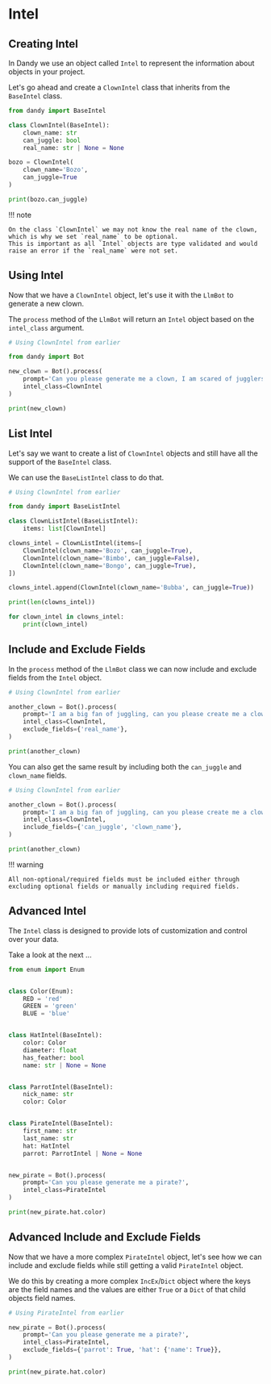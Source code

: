 # Intel

## Creating Intel

In Dandy we use an object called `Intel` to represent the information about objects in your project.

Let's go ahead and create a `ClownIntel` class that inherits from the `BaseIntel` class.

```python exec="True" source="above" source="material-block" session="intel"
from dandy import BaseIntel

class ClownIntel(BaseIntel):
    clown_name: str
    can_juggle: bool
    real_name: str | None = None

bozo = ClownIntel(
    clown_name='Bozo', 
    can_juggle=True
)

print(bozo.can_juggle)
```

!!! note

    On the class `ClownIntel` we may not know the real name of the clown, which is why we set `real_name` to be optional.
    This is important as all `Intel` objects are type validated and would raise an error if the `real_name` were not set.

## Using Intel

Now that we have a `ClownIntel` object, let's use it with the `LlmBot` to generate a new clown.

The `process` method of the `LlmBot` will return an `Intel` object based on the `intel_class` argument.

```python exec="True" source="above" source="material-block" session="intel"
# Using ClownIntel from earlier

from dandy import Bot

new_clown = Bot().process(
    prompt='Can you please generate me a clown, I am scared of jugglers!',
    intel_class=ClownIntel
)

print(new_clown)
```

## List Intel

Let's say we want to create a list of `ClownIntel` objects and still have all the support of the `BaseIntel` class.

We can use the `BaseListIntel` class to do that.

```python exec="True" source="above" source="material-block" session="intel"
# Using ClownIntel from earlier

from dandy import BaseListIntel

class ClownListIntel(BaseListIntel):
    items: list[ClownIntel]

clowns_intel = ClownListIntel(items=[
    ClownIntel(clown_name='Bozo', can_juggle=True),
    ClownIntel(clown_name='Bimbo', can_juggle=False),    
    ClownIntel(clown_name='Bongo', can_juggle=True),
])

clowns_intel.append(ClownIntel(clown_name='Bubba', can_juggle=True))

print(len(clowns_intel))

for clown_intel in clowns_intel:
    print(clown_intel)
```

## Include and Exclude Fields

In the `process` method of the `LlmBot` class we can now include and exclude fields from the `Intel` object.

```python exec="True" source="above" source="material-block" session="intel"
# Using ClownIntel from earlier

another_clown = Bot().process(
    prompt='I am a big fan of juggling, can you please create me a clown!',
    intel_class=ClownIntel,
    exclude_fields={'real_name'},
)

print(another_clown)
```

You can also get the same result by including both the `can_juggle` and `clown_name` fields.

```python exec="True" source="above" source="material-block" session="intel"
# Using ClownIntel from earlier

another_clown = Bot().process(
    prompt='I am a big fan of juggling, can you please create me a clown!',
    intel_class=ClownIntel,
    include_fields={'can_juggle', 'clown_name'},
)

print(another_clown)
```

!!! warning

    All non-optional/required fields must be included either through excluding optional fields or manually including required fields.

## Advanced Intel

The `Intel` class is designed to provide lots of customization and control over your data.

Take a look at the next ...

```python exec="True" source="above" source="material-block" session="intel"
from enum import Enum


class Color(Enum):
    RED = 'red'
    GREEN = 'green'
    BLUE = 'blue'


class HatIntel(BaseIntel):
    color: Color
    diameter: float
    has_feather: bool
    name: str | None = None


class ParrotIntel(BaseIntel):
    nick_name: str
    color: Color


class PirateIntel(BaseIntel):
    first_name: str
    last_name: str
    hat: HatIntel
    parrot: ParrotIntel | None = None


new_pirate = Bot().process(
    prompt='Can you please generate me a pirate?',
    intel_class=PirateIntel
)

print(new_pirate.hat.color)
```

## Advanced Include and Exclude Fields

Now that we have a more complex `PirateIntel` object, let's see how we can include and exclude fields while still getting a valid `PirateIntel` object.

We do this by creating a more complex `IncEx`/`Dict` object where the keys are the field names and the values are either `True` or a `Dict` of that child objects field names.

```python exec="True" source="above" source="material-block" session="intel"
# Using PirateIntel from earlier

new_pirate = Bot().process(
    prompt='Can you please generate me a pirate?',
    intel_class=PirateIntel,
    exclude_fields={'parrot': True, 'hat': {'name': True}},
)

print(new_pirate.hat.color)
```